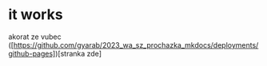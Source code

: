 # it works
akorat ze vubec
([https://github.com/gyarab/2023_wa_sz_prochazka_mkdocs/deployments/github-pages])[stranka zde]
